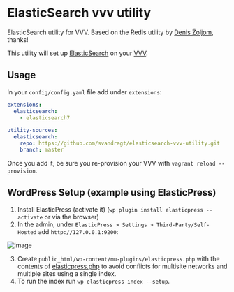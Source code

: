 # ElasticSearch vvv utility

ElasticSearch utility for VVV. Based on the Redis utility by [Denis Žoljom](https://github.com/dingo-d), thanks!

This utility will set up [ElasticSearch](https://www.elastic.co/elastic-stack/) on your [VVV](https://github.com/Varying-Vagrant-Vagrants/VVV).

## Usage

In your `config/config.yaml` file add under `extensions`:

```yml
extensions:
  elasticsearch:
    - elasticsearch7

utility-sources:
  elasticsearch: 
    repo: https://github.com/svandragt/elasticsearch-vvv-utility.git
    branch: master
```

Once you add it, be sure you re-provision your VVV with `vagrant reload --provision`.

## WordPress Setup (example using ElasticPress)

1. Install ElasticPress (activate it) (`wp plugin install elasticpress --activate` or via the browser)
2. In the admin, under `ElasticPress > Settings > Third-Party/Self-Hosted` add `http://127.0.0.1:9200`:

![image](https://user-images.githubusercontent.com/594871/144641741-75d50b83-1867-4991-9453-4beb127d0cfe.png)

3. Create `public_html/wp-content/mu-plugins/elasticpress.php` with the contents of [elasticpress.php](https://github.com/svandragt/elasticsearch-vvv-utility/blob/master/public_html/wp-content/mu-plugins/elasticpress.php) to avoid conflicts for multisite networks and multiple sites using a single index.
4. To run the index run `wp elasticpress index --setup`.
